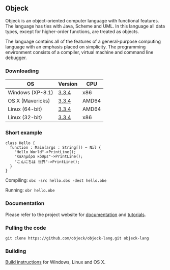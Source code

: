 ## Objeck
Objeck is an object-oriented computer language with functional features. The language has ties with Java, Scheme and UML. In this language all data types, except for higher-order functions, are treated as objects.

The language contains all of the features of a general-purpose computing language with an emphasis placed on simplicity. The programming environment consists of a compiler, virtual machine and command line debugger.

### Downloading

OS	| Version |	CPU
----|---------|-----
Windows (XP-8.1) | [3.3.4](http://sourceforge.net/projects/objeck-lang/files/binaries/objeck_r3.3.4_1_win32.msi/download) | x86
OS X (Mavericks) | [3.3.4](http://sourceforge.net/projects/objeck-lang/files/binaries/objeck_r3.3.4_1_osx.tgz/download) | AMD64
Linux (64-bit) | [3.3.4](http://sourceforge.net/projects/objeck-lang/files/binaries/objeck_r3.3.4_1_linux64.tgz/download) | AMD64
Linux (32-bit) | [3.3.4](http://sourceforge.net/projects/objeck-lang/files/binaries/objeck_r3.3.4_1_linux32.tgz/download) | x86

### Short example
```objeck
class Hello {
  function : Main(args : String[]) ~ Nil {
    "Hello World"->PrintLine();
    "Καλημέρα κόσμε"->PrintLine();
    "こんにちは 世界"->PrintLine();
  }
}
```

Compiling: ```obc -src hello.obs -dest hello.obe```

Running: ```obr hello.obe```

### Documentation
Please refer to the project website for [documentation](http://www.objeck.org/documentation/) and [tutorials](http://www.objeck.org/tutorial/).

### Pulling the code
```git clone https://github.com/objeck/objeck-lang.git objeck-lang```

### Building
[Build instructions](http://www.objeck.org/developers/) for Windows, Linux and OS X. 


